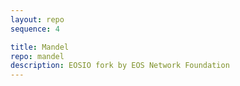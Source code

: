 ```yaml
---
layout: repo
sequence: 4

title: Mandel
repo: mandel
description: EOSIO fork by EOS Network Foundation
---
```

